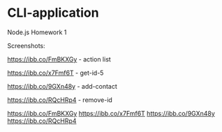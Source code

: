 # CLI-application
 Node.js Homework 1

Screenshots:

https://ibb.co/FmBKXGy - action list

https://ibb.co/x7Fmf6T - get-id-5

https://ibb.co/9GXn48y - add-contact

https://ibb.co/RQcHRp4 - remove-id



https://ibb.co/FmBKXGy
https://ibb.co/x7Fmf6T
https://ibb.co/9GXn48y
https://ibb.co/RQcHRp4